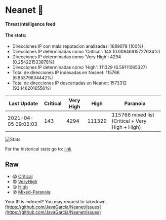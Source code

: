 # Neanet :hocho:
#### Threat intelligence feed
#### The stats:

- Direcciones IP con mala reputacion analizadas: 1689078 (100%)
- Direcciones IP determinadas como 'Critical':  143 (0.00846615727634%)
- Direcciones IP determinadas como 'Very High':  4294 (0.254221533878%)
- Direcciones IP determinadas como 'High':  111329 (6.59111065327)
- Total de direcciones IP indexadas en Neanet:  115766 (6.85379834442%)
- Total de direcciones IP descartadas en Neanet:  1573312 (93.1462016556%)

| Last Update | Critical | Very High | High | Paranoia |
| --- | --- | --- | --- | --- |
| 2021-04-05 09:02:03 | 143 | 4294 | 111329 | 115766 mixed list (Critical + Very High + High)|

![Stats](https://docs.google.com/spreadsheets/d/e/2PACX-1vSnaNMIXVabIpDJjufMlzH7poXnshF3mgd8Is1g9ytUEzVsP5my4Trn8f-xkoLLQ38xpL3HtmUexLo6/pubchart?oid=501124687&format=image)

For the historical stats go to: [link](/stats.csv)
## Raw
- :scream: [Critical](https://raw.githubusercontent.com/JavaGarcia/Neanet/master/blacklists/neanet_critical.txt)
- :fearful: [VeryHigh](https://raw.githubusercontent.com/JavaGarcia/Neanet/master/blacklists/neanet_veryHigh.txtt)
- :frowning: [High](https://raw.githubusercontent.com/JavaGarcia/Neanet/master/blacklists/neanet_high.txt)
- :dizzy_face: [Mixed-Paranoia](https://raw.githubusercontent.com/JavaGarcia/Neanet/master/blacklists/neanet_all.txt)


Your IP is indexed? You may request to takedown. [https://github.com/JavaGarcia/Neanet/issues](https://github.com/JavaGarcia/Neanet/issues)
























































































































































































































































































































































































































































































































































































































































































































































































































































































































































































































































































































































































































































































































































































































































































































































































































































































































































































































































































































































































































































































































































































































































































































































































































































































































































































































































































































































































































































































































































































































































































































































































































































































































































































































































































































































































































































































































































































































































































































































































































































































































































































































































































































































































































































































































































































































































































































































































































































































































































































































































































































































































































































































































































































































































































































































































